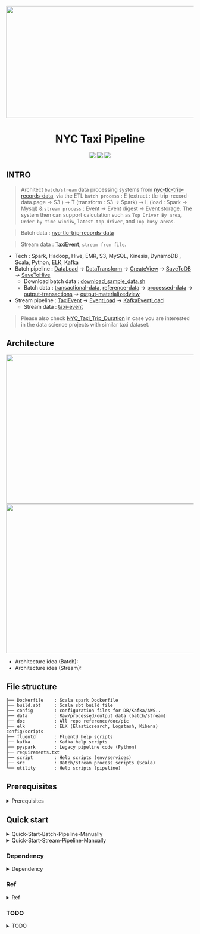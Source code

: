 <p align="center"><img src ="https://github.com/yennanliu/NYC_Taxi_Pipeline/blob/master/doc/pic/taxi_logo_V2.svg" width="2000" height="300"></p>

<h1 align="center">NYC Taxi Pipeline</a></h1>

<p align="center">
<!--- travis -->
<a href="https://travis-ci.org/yennanliu/NYC_Taxi_Pipeline"><img src="https://travis-ci.org/yennanliu/NYC_Taxi_Pipeline.svg?branch=master"></a>
<!--- PR -->
<a href="https://github.com/yennanliu/NYC_Taxi_Pipeline/pulls"><img src="https://img.shields.io/badge/PRs-welcome-6574cd.svg"></a>
<!--- notebooks mybinder -->
<a href="https://mybinder.org/v2/gh/yennanliu/NYC_Taxi_Pipeline/master"><img src="https://img.shields.io/badge/launch-Jupyter-5eba00.svg"></a>
</p>

## INTRO
> Architect `batch/stream` data processing systems from [nyc-tlc-trip-records-data](https://www1.nyc.gov/site/tlc/about/tlc-trip-record-data.page), via the ETL `batch process`  :
E (extract : tlc-trip-record-data.page -> S3 ) -> T (transform : S3 -> Spark) -> L (load : Spark -> Mysql) & `stream process` : Event -> Event digest -> Event storage. The system then can support calculation such as `Top Driver By area`, `Order by time windiw`, `latest-top-driver`, and `Top busy areas`.

> Batch data : [nyc-tlc-trip-records-data](https://www1.nyc.gov/site/tlc/about/tlc-trip-record-data.page)

> Stream data : [TaxiEvent](https://github.com/yennanliu/NYC_Taxi_Pipeline/tree/master/src/main/scala/TaxiEvent), `stream from file`.

* Tech : Spark, Hadoop, Hive, EMR, S3, MySQL, Kinesis, DynamoDB , Scala, Python, ELK, Kafka
* Batch pipeline : [DataLoad](https://github.com/yennanliu/NYC_Taxi_Pipeline/tree/master/src/main/scala/DataLoad) -> [DataTransform](https://github.com/yennanliu/NYC_Taxi_Pipeline/tree/master/src/main/scala/DataTransform) -> [CreateView](https://github.com/yennanliu/NYC_Taxi_Pipeline/tree/master/src/main/scala/CreateView) -> [SaveToDB](https://github.com/yennanliu/NYC_Taxi_Pipeline/tree/master/src/main/scala/SaveToDB) -> [SaveToHive](https://github.com/yennanliu/NYC_Taxi_Pipeline/tree/master/src/main/scala/SaveToHive)
	* Download batch data : [download_sample_data.sh](https://github.com/yennanliu/NYC_Taxi_Pipeline/blob/master/script/download_sample_data.sh)
	* Batch data : [transactional-data](https://github.com/yennanliu/NYC_Taxi_Pipeline/tree/master/data/staging/transactional-data), [reference-data](https://github.com/yennanliu/NYC_Taxi_Pipeline/tree/master/data/staging/reference-data) -> [processed-data](https://github.com/yennanliu/NYC_Taxi_Pipeline/tree/master/data/processed) -> [output-transactions](https://github.com/yennanliu/NYC_Taxi_Pipeline/tree/master/data/output/transactions) -> [output-materializedview](https://github.com/yennanliu/NYC_Taxi_Pipeline/tree/master/data/output/materializedview)
* Stream pipeline : [TaxiEvent](https://github.com/yennanliu/NYC_Taxi_Pipeline/tree/master/src/main/scala/TaxiEvent) -> [EventLoad](https://github.com/yennanliu/NYC_Taxi_Pipeline/tree/master/src/main/scala/EventLoad) -> [KafkaEventLoad](https://github.com/yennanliu/NYC_Taxi_Pipeline/tree/master/src/main/scala/KafkaEventLoad)
	* Stream data : [taxi-event](https://github.com/yennanliu/NYC_Taxi_Pipeline/tree/master/data/event)

> Please also check [NYC_Taxi_Trip_Duration](https://github.com/yennanliu/NYC_Taxi_Trip_Duration) in case you are interested in the data science projects with similar taxi dataset. 

## Architecture 
<img src ="https://github.com/yennanliu/NYC_Taxi_Pipeline/blob/master/doc/pic/batch_architecture_V3.svg" width="800" height="400">
<img src ="https://github.com/yennanliu/NYC_Taxi_Pipeline/blob/master/doc/pic/stream_architecture_V3.svg" width="800" height="400">

- Architecture idea (Batch):
- Architecture idea (Stream):

## File structure 
```
├── Dockerfile    : Scala spark Dockerfile
├── build.sbt     : Scala sbt build file
├── config        : configuration files for DB/Kafka/AWS..
├── data          : Raw/processed/output data (batch/stream)
├── doc           : All repo reference/doc/pic
├── elk           : ELK (Elasticsearch, Logstash, Kibana) config/scripts 
├── fluentd       : Fluentd help scripts
├── kafka         : Kafka help scripts
├── pyspark       : Legacy pipeline code (Python)
├── requirements.txt
├── script        : Help scripts (env/services) 
├── src           : Batch/stream process scripts (Scala)
└── utility       : Help scripts (pipeline)
```

## Prerequisites
<details>
<summary>Prerequisites</summary>

- Install (batch)  
	- Spark 2.4.3
	- Java 1.8.0_11 (java 8)
	- Scala 2.11.12
	- sbt 1.3.5
	- Mysql
	- Hive (optional)
	- Hadoop (optional)
	- Python 3  (optional)
	- Pyspark (optional)

- Install (stream)
	- Zoopkeeper
	- Kafka
	- Elasticsearch 7.6.1
		- https://www.elastic.co/downloads/elasticsearch
	- Kibana 7.6.1
		- https://www.elastic.co/downloads/kibana-oss
	- Logstash 7.6.1
		- https://www.elastic.co/downloads/logstash

- Set up 
	- Run on local:
		- n/a
	- Run on cloud :
		- AWS account and get `key_pair` for access below services:
			- EMR
			- EC2
			- S3
			- DYNAMODB
			- Kinesis
- Config
	- update [config](https://github.com/yennanliu/NYC_Taxi_Pipeline/tree/master/config) with your creds  
	- update [elk-config](https://github.com/yennanliu/NYC_Taxi_Pipeline/tree/master/elk) with your use cases

</details>

## Quick start 
<details>
<summary>Quick-Start-Batch-Pipeline-Manually</summary>

```bash 
# STEP 1) Download the dataset
bash script/download_sample_data.sh

# STEP 2) sbt build
sbt compile
sbt assembly

# STEP 3) Load data 
spark-submit \
 --class DataLoad.LoadReferenceData \
 target/scala-2.11/nyc_taxi_pipeline_2.11-1.0.jar

spark-submit \
 --class DataLoad.LoadGreenTripData \
 target/scala-2.11/nyc_taxi_pipeline_2.11-1.0.jar

spark-submit \
 --class DataLoad.LoadYellowTripData \
 target/scala-2.11/nyc_taxi_pipeline_2.11-1.0.jar

# STEP 4) Transform data 
spark-submit \
 --class DataTransform.TransformGreenTaxiData \
 target/scala-2.11/nyc_taxi_pipeline_2.11-1.0.jar

spark-submit \
 --class DataTransform.TransformYellowTaxiData \
 target/scala-2.11/nyc_taxi_pipeline_2.11-1.0.jar

# STEP 5) Create view 
spark-submit \
 --class CreateView.CreateMaterializedView \
 target/scala-2.11/nyc_taxi_pipeline_2.11-1.0.jar

# STEP 6) Save to JDBC (mysql)
spark-submit \
 --class SaveToDB.JDBCToMysql \
 target/scala-2.11/nyc_taxi_pipeline_2.11-1.0.jar

# STEP 7) Save to Hive
spark-submit \
 --class SaveToHive.SaveMaterializedviewToHive \
 target/scala-2.11/nyc_taxi_pipeline_2.11-1.0.jar

```

</details>

<details>
<summary>Quick-Start-Stream-Pipeline-Manually</summary>

```bash 

# STEP 1) sbt build
abt compile
sbt assembly

# STEP 2) Create Taxi event
spark-submit \
 --class TaxiEvent.CreateBasicTaxiEvent \
 target/scala-2.11/nyc_taxi_pipeline_2.11-1.0.jar

# check the event
curl localhost:44444

# STEP 3) Process Taxi event
spark-submit \
 --class EventLoad.SparkStream_demo_LoadTaxiEvent \
 target/scala-2.11/nyc_taxi_pipeline_2.11-1.0.jar

# STEP 4) Send Taxi event to Kafaka
# start zookeeper, kafka
brew services start zookeeper
brew services start kafka

# create kafka topic
kafka-topics --create -zookeeper localhost:2181 --replication-factor 1  --partitions 1 --topic first_topic
kafka-topics --create -zookeeper localhost:2181 --replication-factor 1  --partitions 1 --topic streams-taxi

# curl event to kafka producer
curl localhost:44444 | kafka-console-producer  --broker-list  127.0.0.1:9092 --topic first_topic

# STEP 5) Spark process kafka stream
spark-submit \
 --class KafkaEventLoad.LoadKafkaEventExample \
 target/scala-2.11/nyc_taxi_pipeline_2.11-1.0.jar

# STEP 6) Spark process kafka stream
spark-submit \
 --class KafkaEventLoad.LoadTaxiKafkaEventWriteToKafka \
 target/scala-2.11/nyc_taxi_pipeline_2.11-1.0.jar

# STEP 7) Run elsacsearch, kibana, logstach
# make sure curl localhost:44444 can get the taxi event
cd ~ 
kibana-7.6.1-darwin-x86_64/bin/kibana
elasticsearch-7.6.1/bin/elasticsearch
logstash-7.6.1/bin/logstash -f /Users/$USER/NYC_Taxi_Pipeline/elk/logstash/logstash_taxi_event_file.conf

# test insert toy data to logstash 
# (logstash config: elk/logstash.conf)
#nc 127.0.0.1 5000 < data/event_sample.json

# then visit kibana UI : localhost:5601
# then visit "management" -> "index_patterns" -> "Create index pattern" 
# create new index : logstash-* (not select timestamp as filter)
# then visit the "discover" tag and check the data

```
</details>

### Dependency 
<details>
<summary>Dependency</summary>

1. Spark 2.4.3 
2. Java 8
3. Apache Hadoop 2.7
4. Jars 
	- [aws-java-sdk-1.7.4](https://mvnrepository.com/artifact/com.amazonaws/aws-java-sdk/1.7.4)
	- [hadoop-aws-2.7.6](https://mvnrepository.com/artifact/org.apache.hadoop/hadoop-aws/2.7.6)
	- [spark-streaming-kafka-0-8-assembly_2.11-2.4.3.jar](https://mvnrepository.com/artifact/org.apache.spark/spark-streaming-kafka-0-8-assembly_2.11/2.4.3)
	- [mysql-connector-java-8.0.15.jar](https://mvnrepository.com/artifact/mysql/mysql-connector-java/8.0.15)

5. [build.sbt](https://github.com/yennanliu/NYC_Taxi_Pipeline/blob/master/build.sbt)

</details>

### Ref
<details>
<summary>Ref</summary>

- [ref.md](https://github.com/yennanliu/NYC_Taxi_Pipeline/blob/master/doc/ref.md) - dataset link ref, code ref, other ref
- [doc](https://github.com/yennanliu/NYC_Taxi_Pipeline/blob/master/doc) - All ref docs


</details>

### TODO 
<details>
<summary>TODO</summary>

```
# 1. Tune the main pipeline for large scale data (to process whole nyc-tlc-trip data)
# 2. Add front-end UI (flask to visualize supply & demand and surging price)
# 3. Add test 
# 4. Dockerize the project 
# 5. Tune the spark batch/stream code 
# 6. Tune the kafka, zoopkeeper cluster setting 
```
</details>
